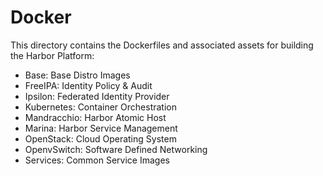 # Docker

This directory contains the Dockerfiles and associated assets for building the
Harbor Platform:

 * Base: Base Distro Images
 * FreeIPA: Identity Policy & Audit
 * Ipsilon: Federated Identity Provider
 * Kubernetes: Container Orchestration
 * Mandracchio: Harbor Atomic Host
 * Marina: Harbor Service Management
 * OpenStack: Cloud Operating System
 * OpenvSwitch: Software Defined Networking
 * Services: Common Service Images
